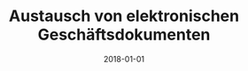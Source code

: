 ---
abstract: ''
authors:
- Christian Huemer
- Philipp Liegl
- Marco Zapletal
date: '2018-01-01'
featured: false
links:
- name: Publik
  url: https://publik.tuwien.ac.at/showentry.php?ID=276678&lang=2
publication_types:
- '6'
publishDate: '2018-01-01'
specifics: null
title: Austausch von elektronischen Geschäftsdokumenten
url_pdf: ''
---